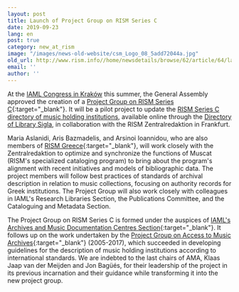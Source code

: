 ```yaml
---
layout: post
title: Launch of Project Group on RISM Series C
date: 2019-09-23
lang: en
post: true
category: new_at_rism
image: "/images/news-old-website/csm_Logo_08_5add72044a.jpg"
old_url: http://www.rism.info//home/newsdetails/browse/62/article/64/launch-of-project-group-on-rism-series-c.html
email: ''
author: ''
---
```


At the [IAML Congress in Kraków](/publications/iaml-congresses/2019.html) this summer, the General Assembly approved the creation of a [Project Group on RISM Series C](https://www.iaml.info/project-group-rism-series-c){:target="_blank"}. It will be a pilot project to update the [RISM Series C directory of music holding institutions](/publications.html#c2620), available online through the [Directory of Library Sigla](/sigla.html), in collaboration with the RISM Zentralredaktion in Frankfurt.

Maria Aslanidi, Aris Bazmadelis, and Arsinoi Ioannidou, who are also members of [RISM Greece](/new_at_rism/2018/04/03/byzantine-music-archives-join-muscat.html){:target="_blank"}, will work closely with the Zentralredaktion to optimize and synchronize the functions of Muscat (RISM's specialized cataloging program) to bring about the program's alignment with recent initiatives and models of bibliographic data. The project members will follow best practices of standards of archival description in relation to music collections, focusing on authority records for Greek institutions. The Project Group will also work closely with colleagues in IAML's Research Libraries Section, the Publications Committee, and the Cataloguing and Metadata Section.

The Project Group on RISM Series C is formed under the auspices of [IAML's Archives and Music Documentation Centres Section](https://www.iaml.info/archives-and-music-documentation-centres){:target="_blank"}. It follows up on the work undertaken by the [Project Group on Access to Music Archives](https://www.iaml.info/project-group-access-music-archives){:target="_blank"} (2005-2017), which succeeded in developing guidelines for the description of music holding institutions according to international standards. We are indebted to the last chairs of AMA, Klaas Jaap van der Meijden and Jon Bagüés, for their leadership of the project in its previous incarnation and their guidance while transforming it into the new project group.


